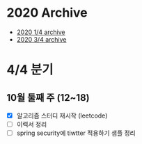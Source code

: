 # 2020 Archive
- [2020 1/4 archive](https://github.com/nokchax/TIL/blob/master/archive/2020-first-quarter.md)
- [2020 3/4 archive](https://github.com/nokchax/TIL/blob/master/archive/2020-third-quarter.md)

# 4/4 분기
## 10월 둘째 주 (12~18)
- [x] 알고리즘 스터디 재시작 (leetcode)
- [ ] 이력서 정리
- [ ] spring security에 tiwtter 적용하기 샘플 정리
